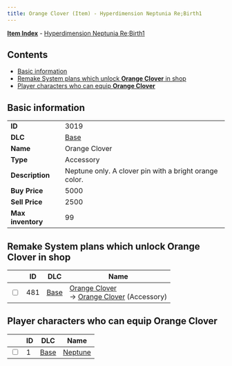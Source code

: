 ```yaml
---
title: Orange Clover (Item) - Hyperdimension Neptunia Re;Birth1
---
```


[**Item Index**](/neptunia/rb1/item/index.html) - [Hyperdimension Neptunia Re;Birth1](/neptunia/rb1)

## Contents

- [Basic information](#basic-information)
- [Remake System plans which unlock **Orange Clover** in shop](#remake-system-plans-which-unlock-orange-clover-in-shop)
- [Player characters who can equip **Orange Clover**](#player-characters-who-can-equip-orange-clover)

## Basic information

|   |   |
| -- | -- |
| **ID** | 3019 |
| **DLC** | [Base](/neptunia/rb1/dlc/1-base.html) |
| **Name** | Orange Clover |
| **Type** | Accessory |
| **Description** | Neptune only. A clover pin with a bright orange color. |
| **Buy Price** | 5000 |
| **Sell Price** | 2500 |
| **Max inventory** | 99 |


## Remake System plans which unlock **Orange Clover** in shop

|    | ID | DLC | Name |
| -- | -- | --- | ---- |
| <input type="checkbox" id="rb1-remake-1-481" class="trackbox" /> | 481 | [Base](/neptunia/rb1/dlc/1-base.html) | [Orange Clover](/neptunia/rb1/remake/1-481-orange-clover.html)<br /> → [Orange Clover](/neptunia/rb1/item/1-3019-orange-clover.html) (Accessory) |


## Player characters who can equip **Orange Clover**

|    | ID | DLC | Name |
| -- | -- | --- | ---- |
| <input type="checkbox" id="rb1-player-1-1" class="trackbox" /> | 1 | [Base](/neptunia/rb1/dlc/1-base.html) | [Neptune](/neptunia/rb1/player/1-1-neptune.html) |
